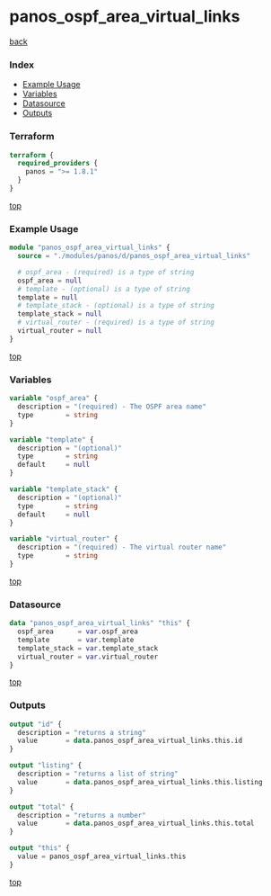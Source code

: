 # panos_ospf_area_virtual_links

[back](../panos.md)

### Index

- [Example Usage](#example-usage)
- [Variables](#variables)
- [Datasource](#datasource)
- [Outputs](#outputs)

### Terraform

```terraform
terraform {
  required_providers {
    panos = ">= 1.8.1"
  }
}
```

[top](#index)

### Example Usage

```terraform
module "panos_ospf_area_virtual_links" {
  source = "./modules/panos/d/panos_ospf_area_virtual_links"

  # ospf_area - (required) is a type of string
  ospf_area = null
  # template - (optional) is a type of string
  template = null
  # template_stack - (optional) is a type of string
  template_stack = null
  # virtual_router - (required) is a type of string
  virtual_router = null
}
```

[top](#index)

### Variables

```terraform
variable "ospf_area" {
  description = "(required) - The OSPF area name"
  type        = string
}

variable "template" {
  description = "(optional)"
  type        = string
  default     = null
}

variable "template_stack" {
  description = "(optional)"
  type        = string
  default     = null
}

variable "virtual_router" {
  description = "(required) - The virtual router name"
  type        = string
}
```

[top](#index)

### Datasource

```terraform
data "panos_ospf_area_virtual_links" "this" {
  ospf_area      = var.ospf_area
  template       = var.template
  template_stack = var.template_stack
  virtual_router = var.virtual_router
}
```

[top](#index)

### Outputs

```terraform
output "id" {
  description = "returns a string"
  value       = data.panos_ospf_area_virtual_links.this.id
}

output "listing" {
  description = "returns a list of string"
  value       = data.panos_ospf_area_virtual_links.this.listing
}

output "total" {
  description = "returns a number"
  value       = data.panos_ospf_area_virtual_links.this.total
}

output "this" {
  value = panos_ospf_area_virtual_links.this
}
```

[top](#index)